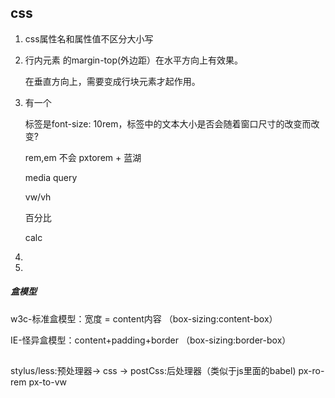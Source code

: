 ## css

1. css属性名和属性值不区分大小写

2. 行内元素 的margin-top(外边距）在水平方向上有效果。

   在垂直方向上，需要变成行块元素才起作用。

3. 有一个<P>标签是font-size: 10rem，标签中的文本大小是否会随着窗口尺寸的改变而改变?

   rem,em 不会  pxtorem + 蓝湖 

   media query

   vw/vh 

   百分比

   calc

4.  

5. 



##### 盒模型

w3c-标准盒模型：宽度 = content内容 （box-sizing:content-box）

IE-怪异盒模型：content+padding+border  （box-sizing:border-box）

## 
stylus/less:预处理器->  css  ->  postCss:后处理器（类似于js里面的babel)
px-ro-rem
px-to-vw




